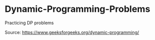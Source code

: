 # Dynamic-Programming-Problems

Practicing DP problems


Source: https://www.geeksforgeeks.org/dynamic-programming/
